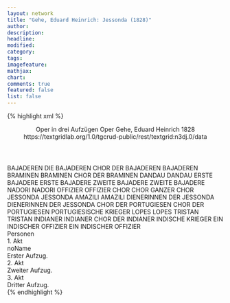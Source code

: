 ```yaml
---
layout: network
title: "Gehe, Eduard Heinrich: Jessonda (1828)"
author:
description:
headline:
modified:
category:
tags:
imagefeature: 
mathjax: 
chart: 
comments: true
featured: false
list: false
---
```

{% highlight xml %}
<?xml-model href="https://raw.githubusercontent.com/DLiNa/project/master/rules/lina.rnc"?><?xml-model href="https://raw.githubusercontent.com/DLiNa/project/master/rules/lina.sch"?>
<play xmlns="http://lina.digital">
  <header>
    <title>Jessonda</title>
    <subtitle>Oper in drei Aufzügen</subtitle>
    <genretitle>Oper</genretitle>
    <author>Gehe, Eduard Heinrich</author>
    <date type="print"/>
    <date type="premiere" when="1828">1828</date>
    <date type="written"/>
    <source>https://textgridlab.org/1.0/tgcrud-public/rest/textgrid:n3dj.0/data</source>
  </header>
  <personae>
    <character>
      <name>BAJADEREN</name>
      <alias xml:id="die_bajaderen">
        <name>DIE BAJADEREN</name>
      </alias>
      <alias xml:id="chor_der_bajaderen">
        <name>CHOR DER BAJADEREN</name>
      </alias>
      <alias xml:id="bajaderen">
        <name>BAJADEREN</name>
      </alias>
    </character>
    <character>
      <name>BRAMINEN</name>
      <alias xml:id="braminen">
        <name>BRAMINEN</name>
      </alias>
      <alias xml:id="chor_der_braminen">
        <name>CHOR DER BRAMINEN</name>
      </alias>
    </character>
    <character>
      <name>DANDAU</name>
      <alias xml:id="dandau">
        <name>DANDAU</name>
      </alias>
    </character>
    <character>
      <name>ERSTE BAJADERE</name>
      <alias xml:id="erste_bajadere">
        <name>ERSTE BAJADERE</name>
      </alias>
    </character>
    <character>
      <name>ZWEITE BAJADERE</name>
      <alias xml:id="zweite_bajadere">
        <name>ZWEITE BAJADERE</name>
      </alias>
    </character>
    <character>
      <name>NADORI</name>
      <alias xml:id="nadori">
        <name>NADORI</name>
      </alias>
    </character>
    <character>
      <name>OFFIZIER</name>
      <alias xml:id="offizier">
        <name>OFFIZIER</name>
      </alias>
    </character>
    <character>
      <name>CHOR</name>
      <alias xml:id="chor">
        <name>CHOR</name>
      </alias>
      <alias xml:id="ganzer_chor">
        <name>GANZER CHOR</name>
      </alias>
    </character>
    <character>
      <name>JESSONDA</name>
      <alias xml:id="jessonda">
        <name>JESSONDA</name>
      </alias>
    </character>
    <character>
      <name>AMAZILI</name>
      <alias xml:id="amazili">
        <name>AMAZILI</name>
      </alias>
    </character>
    <character>
      <name>DIENERINNEN DER JESSONDA</name>
      <alias xml:id="dienerinnen_der_jessonda">
        <name>DIENERINNEN DER JESSONDA</name>
      </alias>
    </character>
    <character>
      <name>CHOR DER PORTUGIESEN</name>
      <alias xml:id="chor_der_portugiesen">
        <name>CHOR DER PORTUGIESEN</name>
      </alias>
      <alias xml:id="portugiesische_krieger">
        <name>PORTUGIESISCHE KRIEGER</name>
      </alias>
    </character>
    <character>
      <name>LOPES</name>
      <alias xml:id="lopes">
        <name>LOPES</name>
      </alias>
    </character>
    <character>
      <name>TRISTAN</name>
      <alias xml:id="tristan">
        <name>TRISTAN</name>
      </alias>
    </character>
    <character>
      <name>INDIANER</name>
      <alias xml:id="indianer">
        <name>INDIANER</name>
      </alias>
      <alias xml:id="chor_der_indianer">
        <name>CHOR DER INDIANER</name>
      </alias>
      <alias xml:id="indische_krieger">
        <name>INDISCHE KRIEGER</name>
      </alias>
    </character>
    <character>
      <name>EIN INDISCHER OFFIZIER</name>
      <alias xml:id="ein_indischer_offizier">
        <name>EIN INDISCHER OFFIZIER</name>
      </alias>
    </character>
  </personae>
  <text>
    <div>
      <head>Personen</head>
    </div>
    <div>
      <head>1. Akt</head>
      <div>
        <head>noName</head>
        <div>
          <head>Erster Aufzug.</head>
          <sp who="#chor_der_braminen #chor_der_bajaderen">
            <amount n="1" unit="speech_acts"/>
            <amount n="33" unit="words"/>
            <amount n="7" unit="lines"/>
            <amount n="183" unit="chars"/>
          </sp>
          <sp who="#chor_der_bajaderen">
            <amount n="1" unit="speech_acts"/>
            <amount n="33" unit="words"/>
            <amount n="6" unit="lines"/>
            <amount n="189" unit="chars"/>
          </sp>
          <sp who="#dandau">
            <amount n="15" unit="speech_acts"/>
            <amount n="301" unit="words"/>
            <amount n="56" unit="lines"/>
            <amount n="1661" unit="chars"/>
          </sp>
          <sp who="#dandau">
            <amount n="2" unit="speech_acts"/>
            <amount n="70" unit="words"/>
            <amount n="16" unit="lines"/>
            <amount n="397" unit="chars"/>
          </sp>
          <sp who="#erste_bajadere #zweite_bajadere">
            <amount n="1" unit="speech_acts"/>
            <amount n="40" unit="words"/>
            <amount n="10" unit="lines"/>
            <amount n="216" unit="chars"/>
          </sp>
          <sp who="#nadori">
            <amount n="15" unit="speech_acts"/>
            <amount n="383" unit="words"/>
            <amount n="74" unit="lines"/>
            <amount n="2117" unit="chars"/>
          </sp>
          <sp who="#nadori #dandau">
            <amount n="3" unit="speech_acts"/>
            <amount n="83" unit="words"/>
            <amount n="12" unit="lines"/>
            <amount n="487" unit="chars"/>
          </sp>
          <sp who="#offizier">
            <amount n="1" unit="speech_acts"/>
            <amount n="67" unit="words"/>
            <amount n="12" unit="lines"/>
            <amount n="390" unit="chars"/>
          </sp>
          <sp who="#chor">
            <amount n="3" unit="speech_acts"/>
            <amount n="31" unit="words"/>
            <amount n="6" unit="lines"/>
            <amount n="174" unit="chars"/>
          </sp>
          <sp who="#jessonda">
            <amount n="9" unit="speech_acts"/>
            <amount n="381" unit="words"/>
            <amount n="69" unit="lines"/>
            <amount n="2069" unit="chars"/>
          </sp>
          <sp who="#amazili">
            <amount n="9" unit="speech_acts"/>
            <amount n="249" unit="words"/>
            <amount n="43" unit="lines"/>
            <amount n="1365" unit="chars"/>
          </sp>
          <sp who="#dienerinnen_der_jessonda">
            <amount n="1" unit="speech_acts"/>
            <amount n="2" unit="words"/>
            <amount n="1" unit="lines"/>
            <amount n="14" unit="chars"/>
          </sp>
          <sp who="#jessonda #amazili">
            <amount n="2" unit="speech_acts"/>
            <amount n="43" unit="words"/>
            <amount n="9" unit="lines"/>
            <amount n="255" unit="chars"/>
          </sp>
        </div>
      </div>
    </div>
    <div>
      <head>2. Akt</head>
      <div>
        <head>Zweiter Aufzug.</head>
        <sp who="#chor_der_portugiesen">
          <amount n="2" unit="speech_acts"/>
          <amount n="71" unit="words"/>
          <amount n="14" unit="lines"/>
          <amount n="446" unit="chars"/>
        </sp>
        <sp who="#lopes">
          <amount n="6" unit="speech_acts"/>
          <amount n="129" unit="words"/>
          <amount n="22" unit="lines"/>
          <amount n="754" unit="chars"/>
        </sp>
        <sp who="#tristan">
          <amount n="18" unit="speech_acts"/>
          <amount n="422" unit="words"/>
          <amount n="82" unit="lines"/>
          <amount n="2310" unit="chars"/>
        </sp>
        <sp who="#chor">
          <amount n="2" unit="speech_acts"/>
          <amount n="73" unit="words"/>
          <amount n="13" unit="lines"/>
          <amount n="392" unit="chars"/>
        </sp>
        <sp who="#jessonda">
          <amount n="14" unit="speech_acts"/>
          <amount n="234" unit="words"/>
          <amount n="46" unit="lines"/>
          <amount n="1215" unit="chars"/>
        </sp>
        <sp who="#amazili">
          <amount n="15" unit="speech_acts"/>
          <amount n="284" unit="words"/>
          <amount n="50" unit="lines"/>
          <amount n="1398" unit="chars"/>
        </sp>
        <sp who="#jessonda #amazili">
          <amount n="4" unit="speech_acts"/>
          <amount n="83" unit="words"/>
          <amount n="16" unit="lines"/>
          <amount n="473" unit="chars"/>
        </sp>
        <sp who="#nadori">
          <amount n="12" unit="speech_acts"/>
          <amount n="313" unit="words"/>
          <amount n="53" unit="lines"/>
          <amount n="1665" unit="chars"/>
        </sp>
        <sp who="#chor_der_bajaderen">
          <amount n="1" unit="speech_acts"/>
          <amount n="23" unit="words"/>
          <amount n="4" unit="lines"/>
          <amount n="121" unit="chars"/>
        </sp>
        <sp who="#bajaderen">
          <amount n="3" unit="speech_acts"/>
          <amount n="44" unit="words"/>
          <amount n="10" unit="lines"/>
          <amount n="273" unit="chars"/>
        </sp>
        <sp who="#dandau">
          <amount n="5" unit="speech_acts"/>
          <amount n="88" unit="words"/>
          <amount n="18" unit="lines"/>
          <amount n="462" unit="chars"/>
        </sp>
        <sp who="#dandau #chor">
          <amount n="2" unit="speech_acts"/>
          <amount n="13" unit="words"/>
          <amount n="3" unit="lines"/>
          <amount n="81" unit="chars"/>
        </sp>
        <sp who="#amazili #nadori">
          <amount n="1" unit="speech_acts"/>
          <amount n="4" unit="words"/>
          <amount n="1" unit="lines"/>
          <amount n="24" unit="chars"/>
        </sp>
        <sp who="#indische_krieger #portugiesische_krieger">
          <amount n="1" unit="speech_acts"/>
          <amount n="9" unit="words"/>
          <amount n="3" unit="lines"/>
          <amount n="59" unit="chars"/>
        </sp>
        <sp who="#chor_der_indianer">
          <amount n="2" unit="speech_acts"/>
          <amount n="34" unit="words"/>
          <amount n="6" unit="lines"/>
          <amount n="181" unit="chars"/>
        </sp>
        <sp who="#tristan #jessonda">
          <amount n="1" unit="speech_acts"/>
          <amount n="9" unit="words"/>
          <amount n="2" unit="lines"/>
          <amount n="56" unit="chars"/>
        </sp>
        <sp who="#nadori #amazili">
          <amount n="1" unit="speech_acts"/>
          <amount n="9" unit="words"/>
          <amount n="2" unit="lines"/>
          <amount n="54" unit="chars"/>
        </sp>
        <sp who="#dandau #indianer">
          <amount n="1" unit="speech_acts"/>
          <amount n="8" unit="words"/>
          <amount n="2" unit="lines"/>
          <amount n="53" unit="chars"/>
        </sp>
      </div>
    </div>
    <div>
      <head>3. Akt</head>
      <div>
        <head>Dritter Aufzug.</head>
        <sp who="#lopes">
          <amount n="3" unit="speech_acts"/>
          <amount n="81" unit="words"/>
          <amount n="12" unit="lines"/>
          <amount n="442" unit="chars"/>
        </sp>
        <sp who="#tristan">
          <amount n="11" unit="speech_acts"/>
          <amount n="333" unit="words"/>
          <amount n="64" unit="lines"/>
          <amount n="1726" unit="chars"/>
        </sp>
        <sp who="#nadori">
          <amount n="6" unit="speech_acts"/>
          <amount n="128" unit="words"/>
          <amount n="22" unit="lines"/>
          <amount n="695" unit="chars"/>
        </sp>
        <sp who="#chor_der_braminen #chor_der_bajaderen">
          <amount n="1" unit="speech_acts"/>
          <amount n="20" unit="words"/>
          <amount n="4" unit="lines"/>
          <amount n="107" unit="chars"/>
        </sp>
        <sp who="#chor_der_bajaderen">
          <amount n="1" unit="speech_acts"/>
          <amount n="36" unit="words"/>
          <amount n="10" unit="lines"/>
          <amount n="229" unit="chars"/>
        </sp>
        <sp who="#chor_der_braminen">
          <amount n="1" unit="speech_acts"/>
          <amount n="65" unit="words"/>
          <amount n="17" unit="lines"/>
          <amount n="381" unit="chars"/>
        </sp>
        <sp who="#ganzer_chor">
          <amount n="1" unit="speech_acts"/>
          <amount n="6" unit="words"/>
          <amount n="2" unit="lines"/>
          <amount n="47" unit="chars"/>
        </sp>
        <sp who="#dandau">
          <amount n="7" unit="speech_acts"/>
          <amount n="180" unit="words"/>
          <amount n="34" unit="lines"/>
          <amount n="975" unit="chars"/>
        </sp>
        <sp who="#chor">
          <amount n="7" unit="speech_acts"/>
          <amount n="81" unit="words"/>
          <amount n="15" unit="lines"/>
          <amount n="444" unit="chars"/>
        </sp>
        <sp who="#die_bajaderen">
          <amount n="1" unit="speech_acts"/>
          <amount n="12" unit="words"/>
          <amount n="3" unit="lines"/>
          <amount n="56" unit="chars"/>
        </sp>
        <sp who="#braminen">
          <amount n="3" unit="speech_acts"/>
          <amount n="7" unit="words"/>
          <amount n="3" unit="lines"/>
          <amount n="47" unit="chars"/>
        </sp>
        <sp who="#bajaderen">
          <amount n="2" unit="speech_acts"/>
          <amount n="4" unit="words"/>
          <amount n="2" unit="lines"/>
          <amount n="22" unit="chars"/>
        </sp>
        <sp who="#jessonda">
          <amount n="9" unit="speech_acts"/>
          <amount n="308" unit="words"/>
          <amount n="63" unit="lines"/>
          <amount n="1701" unit="chars"/>
        </sp>
        <sp who="#erste_bajadere #zweite_bajadere">
          <amount n="1" unit="speech_acts"/>
          <amount n="11" unit="words"/>
          <amount n="2" unit="lines"/>
          <amount n="65" unit="chars"/>
        </sp>
        <sp who="#erste_bajadere #zweite_bajadere">
          <amount n="1" unit="speech_acts"/>
          <amount n="10" unit="words"/>
          <amount n="2" unit="lines"/>
          <amount n="61" unit="chars"/>
        </sp>
        <sp who="#erste_bajadere">
          <amount n="1" unit="speech_acts"/>
          <amount n="19" unit="words"/>
          <amount n="3" unit="lines"/>
          <amount n="107" unit="chars"/>
        </sp>
        <sp who="#amazili">
          <amount n="4" unit="speech_acts"/>
          <amount n="52" unit="words"/>
          <amount n="10" unit="lines"/>
          <amount n="261" unit="chars"/>
        </sp>
        <sp who="#jessonda #amazili">
          <amount n="3" unit="speech_acts"/>
          <amount n="72" unit="words"/>
          <amount n="13" unit="lines"/>
          <amount n="391" unit="chars"/>
        </sp>
        <sp who="#ein_indischer_offizier">
          <amount n="1" unit="speech_acts"/>
          <amount n="9" unit="words"/>
          <amount n="1" unit="lines"/>
          <amount n="45" unit="chars"/>
        </sp>
        <sp who="#offizier">
          <amount n="1" unit="speech_acts"/>
          <amount n="7" unit="words"/>
          <amount n="1" unit="lines"/>
          <amount n="41" unit="chars"/>
        </sp>
        <sp who="#chor_der_portugiesen">
          <amount n="1" unit="speech_acts"/>
          <amount n="19" unit="words"/>
          <amount n="4" unit="lines"/>
          <amount n="107" unit="chars"/>
        </sp>
      </div>
    </div>
  </text>
</play>
{% endhighlight %}